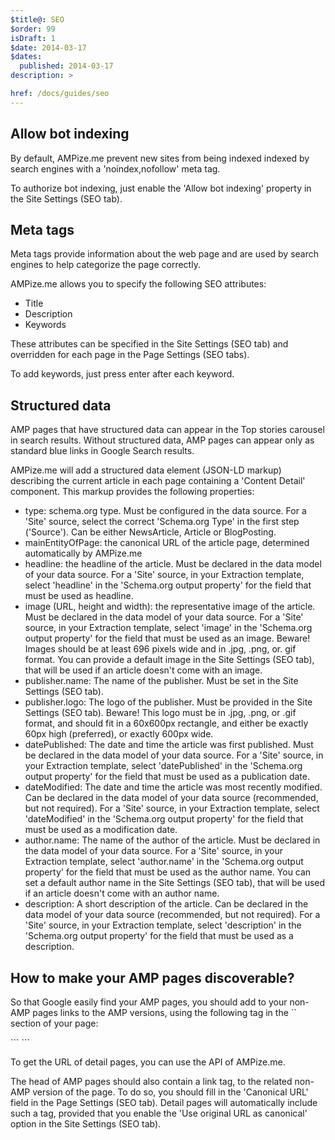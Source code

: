 ```yaml
---
$title@: SEO
$order: 99
isDraft: 1
$date: 2014-03-17
$dates:
  published: 2014-03-17
description: >

href: /docs/guides/seo
---
```

<h2 class="mt4 mb4">Allow bot indexing</h2>
<p>By default, AMPize.me prevent new sites from being indexed indexed by search engines with a 'noindex,nofollow' meta tag.</p>
<p>To authorize bot indexing, just enable the 'Allow bot indexing' property in the Site Settings (SEO tab).</p>
<h2 class="mt4 mb4">Meta tags</h2>
<p>Meta tags provide information about the web page and are used by search engines to help categorize the page correctly.</p>
<p>AMPize.me allows you to specify the following SEO attributes:</p>

- Title
- Description
- Keywords

<p>These attributes can be specified in the Site Settings (SEO tab) and overridden for each page in the Page Settings (SEO tabs).</p>
<p>To add keywords, just press enter after each keyword.</p>
<h2 class="mt4 mb4">Structured data</h2>
<p>AMP pages that have structured data can appear in the Top stories carousel in search results. Without structured data, AMP pages can appear only as standard blue links in Google Search results.</p>
<p>AMPize.me will add a structured data element (JSON-LD markup) describing the current article in each page containing a 'Content Detail' component. This markup provides the following properties:</p>

- type: schema.org type. Must be configured in the data source. For a 'Site' source, select the correct 'Schema.org Type' in the first step ('Source'). Can be either NewsArticle, Article or BlogPosting.
- mainEntityOfPage: the canonical URL of the article page, determined automatically by AMPize.me 
- headline: the headline of the article. Must be declared in the data model of your data source. For a 'Site' source, in your Extraction template, select 'headline' in the 'Schema.org output property' for the field that must be used as headline.
- image (URL, height and width): the representative image of the article. Must be declared in the data model of your data source. For a 'Site' source, in your Extraction template, select 'image' in the 'Schema.org output property' for the field that must be used as an image. Beware! Images should be at least 696 pixels wide and in .jpg, .png, or. gif format. You can provide a default image in the Site Settings (SEO tab), that will be used if an article doesn't come with an image.
- publisher.name: The name of the publisher. Must be set in the Site Settings (SEO tab).
- publisher.logo: The logo of the publisher. Must be provided in the Site Settings (SEO tab). Beware! This logo must be in .jpg, .png, or .gif format, and should fit in a 60x600px rectangle, and either be exactly 60px high (preferred), or exactly 600px wide.
- datePublished: The date and time the article was first published. Must be declared in the data model of your data source. For a 'Site' source, in your Extraction template, select 'datePublished' in the 'Schema.org output property' for the field that must be used as a publication date.
- dateModified: The date and time the article was most recently modified. Can be declared in the data model of your data source (recommended, but not required). For a 'Site' source, in your Extraction template, select 'dateModified' in the 'Schema.org output property' for the field that must be used as a modification date.
- author.name: The name of the author of the article. Must be declared in the data model of your data source. For a 'Site' source, in your Extraction template, select 'author.name' in the 'Schema.org output property' for the field that must be used as the author name. You can set a default author name in the Site Settings (SEO tab), that will be used if an article doesn't come with an author name.
- description: A short description of the article. Can be declared in the data model of your data source (recommended, but not required). For a 'Site' source, in your Extraction template, select 'description' in the 'Schema.org output property' for the field that must be used as a description.

<h2 class="mt4 mb4">How to make your AMP pages discoverable?</h2>
<p>So that Google easily find your AMP pages, you should add to your non-AMP pages links to the AMP versions, using the following tag in the `<head>` section of your page:</p>
```
<link rel="amphtml" href="https://www.example.com/url/to/amp/document.html">
```
<p>To get the URL of detail pages, you can use the API of AMPize.me.</p> 
<p>The head of AMP pages should also contain a link tag, to the related non-AMP version of the page. To do so, you should fill in the 'Canonical URL' field in the Page Settings (SEO tab). Detail pages will automatically include such a tag, provided that you enable the 'Use original URL as canonical' option in the Site Settings (SEO tab).</p>
